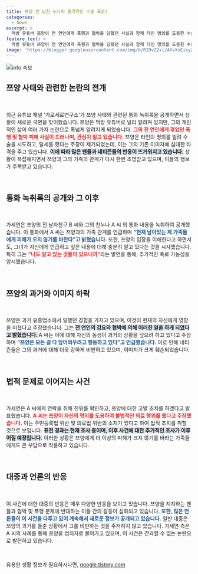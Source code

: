 ```yaml
---
title: 쯔양 전 남친 누나의 충격적인 수술 폭로!
categories:
  - News
excerpt: >
  먹방 유튜버 쯔양이 전 연인에게 폭행과 협박을 당했던 사실과 함께 타인 명의를 도용한 수술 및 탈세 의혹이 제기됐다. 전 남자친구의 가족이 공개한 녹취록에서 폭로된 사건의 전말은 과연 무엇일까? 이들의 갈등이 가져올 파장에 귀추가 주목된다.
feature_text: >
  먹방 유튜버 쯔양이 전 연인에게 폭행과 협박을 당했던 사실과 함께 타인 명의를 도용한 수술 및 탈세 의혹이 제기됐다. 전 남자친구의 가족이 공개한 녹취록에서 폭로된 사건의 전말은 과연 무엇일까? 이들의 갈등이 가져올 파장에 귀추가 주목된다.
image: 'https://blogger.googleusercontent.com/img/b/R29vZ2xl/AVvXsEixyZcFfHzMRdzZMjFBmAUKJYCLCGyLL1o632UiGVXcaFdKo_bkvkuCioo0uUKlGfBVcT3P84aROyZIXSBEx3Aw5nCQ3pTgDom1WDC4m8eifvWiAmWEEVb4x6G_l8C0QH225ldMjyaFvpxGEBGNO37VmDTDMHGhJPq73UglMfDca1-0aw/s1600/blogspot.png'
---
```


<p><img src="https://blogger.googleusercontent.com/img/b/R29vZ2xl/AVvXsEixyZcFfHzMRdzZMjFBmAUKJYCLCGyLL1o632UiGVXcaFdKo_bkvkuCioo0uUKlGfBVcT3P84aROyZIXSBEx3Aw5nCQ3pTgDom1WDC4m8eifvWiAmWEEVb4x6G_l8C0QH225ldMjyaFvpxGEBGNO37VmDTDMHGhJPq73UglMfDca1-0aw/s1600/blogspot.png" alt="info 속보" /></p>

<h2 data-ke-size="size26">쯔양 사태와 관련한 논란의 전개</h2>

<p data-ke-size="size16">&nbsp;</p>  

<p data-ke-size="size16">최근 유튜브 채널 '가로세로연구소'가 쯔양 사태와 관련된 통화 녹취록을 공개하면서 상황이 새로운 국면을 맞이했습니다. 쯔양은 먹방 유튜버로 널리 알려져 있지만, 그의 개인적인 삶이 여러 가지 논란으로 폭넓게 알려지게 되었습니다. <b><span style="color: #ee2323;">그의 전 연인에게 겪었던 폭행 및 협박 피해 사실이 드러나며, 관심이 일고 있습니다.</span></b> 쯔양은 타인의 명의를 빌려 수술을 시도하고, 탈세를 했다는 주장이 제기되었는데, 이는 그의 기존 이미지에 심대한 타격을 주고 있습니다. <b><span style="background-color: #21538527;">이에 따라 많은 팬들과 네티즌들의 반응이 뜨거워지고 있습니다.</span></b> 상황이 복잡해지면서 쯔양과 그의 가족의 관계가 다시 한번 조명받고 있으며, 이들의 행보가 주목받고 있습니다.</p>  

<p data-ke-size="size16">&nbsp;</p>  

<h2 data-ke-size="size26">통화 녹취록의 공개와 그 이후</h2>

<p data-ke-size="size16">&nbsp;</p>  

<p data-ke-size="size16">가세연은 쯔양의 전 남자친구 B 씨와 그의 친누나 A 씨 의 통화 내용을 녹취하여 공개했습니다. 이 통화에서 A 씨는 쯔양과의 가족 관계를 언급하며 <b><span style="color: #1a5490;">“현재 남아있는 제 가족들에게 피해가 오지 않기를 바란다”고 밝혔습니다.</span></b> 또한, 쯔양의 입장을 이해한다고 하면서도, 그녀가 자신에게 언급하고 싶은 내용에 대해 충분히 알고 있다는 것을 시사했습니다. 특히 그는 <b><span style="color: #ee2323;">“나도 알고 있는 것들이 있으니까”</span></b>라는 발언을 통해, 추가적인 폭로 가능성을 암시했습니다.</p>

<p data-ke-size="size16">&nbsp;</p>  

<h2 data-ke-size="size26">쯔양의 과거와 이미지 하락</h2>

<p data-ke-size="size16">&nbsp;</p>  

<p data-ke-size="size16">쯔양은 과거 유흥업소에서 일했던 경험을 가지고 있으며, 이것이 현재의 자신에게 영향을 미쳤다고 주장했습니다. 그는 <b><span style="background-color: #21538527;">전 연인의 강요와 협박에 의해 이러한 일을 하게 되었다고 밝혔습니다. </span></b> A 씨는 이에 대해 자신의 동생이 과거의 상황을 덮으려 하고 있다고 주장하며 <b><span style="color: #1a5490;">“쯔양은 모든 걸 다 덮어씌우려고 행동하고 있다”고 언급했습니다.</span></b> 이로 인해 네티즌들은 그의 과거에 대해 더욱 강하게 비판하고 있으며, 이미지가 크게 훼손되었습니다.</p> 

<p data-ke-size="size16">&nbsp;</p>  

<h2 data-ke-size="size26">법적 문제로 이어지는 사건</h2>

<p data-ke-size="size16">&nbsp;</p>  

<p data-ke-size="size16">가세연은 A 씨에게 연락을 취해 진위를 확인하고, 쯔양에 대한 고발 조치를 하겠다고 발표했습니다. <b><span style="color: #ee2323;">A 씨는 쯔양이 자신의 명의를 도용하여 불법적인 의료 행위를 했다고 주장했습니다.</span></b> 이는 주민등록법 위반 및 의료법 위반의 소지가 있다고 하여 법적 조치를 취할 것으로 보입니다. <b><span style="background-color: #21538527;">퓨전 경과는 현재 조사 중이며, 이후 사건에 대한 추가적인 조사가 이루어질 예정입니다.</span></b> 이러한 상황은 쯔양에게 더 이상의 피해가 크지 않기를 바라는 가족들에게도 큰 부담으로 작용하고 있습니다.</p>

<p data-ke-size="size16">&nbsp;</p>  

<h2 data-ke-size="size26">대중과 언론의 반응</h2>

<p data-ke-size="size16">&nbsp;</p>  

<p data-ke-size="size16">이 사건에 대한 대중의 반응은 매우 다양한 반응을 보이고 있습니다. 쯔양을 지지하는 팬들과 협박 및 폭행 문제에 반대하는 이들 간의 갈등이 심화되고 있습니다. <b><span style="color: #1a5490;">또한, 많은 언론들이 이 사건을 다루고 있어 계속해서 새로운 정보가 공개되고 있습니다.</span></b> 일반 대중은 쯔양의 과거를 들춘 상황에서 그를 비판하는 것을 주저하지 않고 있습니다. 가세연 측은 A 씨의 사례를 통해 쯔양을 범죄자로 몰아가고 있으며, 이 사건은 간과할 수 없는 논란으로 발전하고 있습니다.</p>

<p data-ke-size="size16">&nbsp;</p>  
유용한 생활 정보가 필요하시다면, <a href="https://qoogle.tistory.com" rel="dofollow">qoogle.tistory.com</a>


